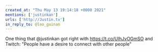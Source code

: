 ```yaml
---
created_at: "Thu May 13 19:14:18 +0000 2021"
mentions: ['justinkan']
urls: ['http://Justin.tv']
in_reply_to: @leo_guinan
---
```


One thing that @justinkan got right with https://t.co/UIhJvOGmSO and Twitch: "People have a desire to connect with other people"